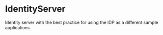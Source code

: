 # IdentityServer
Identity server with the best practice for using the IDP as a different sample applications.
